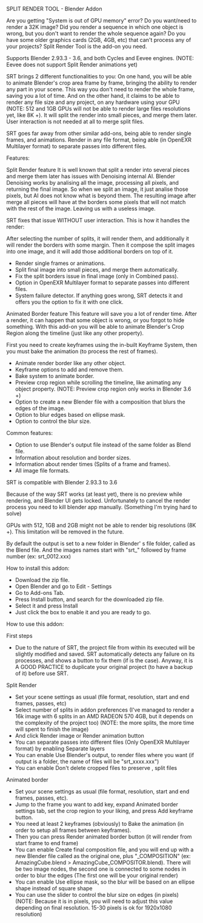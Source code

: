 SPLIT RENDER TOOL - Blender Addon

Are you getting "System is out of GPU memory" error? Do you want/need to render a 32K image? Did you render a sequence in which one object is wrong, but you don't want to render the whole sequence again? Do you have some older graphics cards (2GB, 4GB, etc) that can't process any of your projects? Split Render Tool is the add-on you need.

Supports Blender 2.93.3 - 3.6, and both Cycles and Eevee engines. (NOTE: Eevee does not support Split Render animations yet)

SRT brings 2 different functionalities to you: On one hand, you will be able to animate Blender's crop area frame by frame, bringing the ability to render any part in your scene. This way you don't need to render the whole frame, saving you a lot of time. And on the other hand, it claims to be able to render any file size and any project, on any hardware using your GPU (NOTE: 512 and 1GB GPUs will not be able to render large files resolutions yet, like 8K +). It will split the render into small pieces, and merge them later. User interaction is not needed at all to merge split files.

SRT goes far away from other similar add-ons, being able to render single frames, and animations. Render in any file format, being able (in OpenEXR Multilayer format) to separate passes into different files.

Features:

Split Render feature
It is well known that split a render into several pieces and merge them later has issues with Denoising internal AI. Blender Denoising works by analising all the image, processing all pixels, and returning the final image. So when we split an image, it just analise those pixels, but AI does not know what is beyond them. The resulting image after merge all pieces will have at the borders some pixels that will not match with the rest of the image. Leaving us with a useless image.

SRT fixes that issue WITHOUT user interaction. This is how it handles the render:

After selecting the number of splits, it will render them, and additionally it will render the borders with some margin. Then it compose the split images into one image, and it will add those additional borders on top of it.

- Render single frames or animations.
- Split final image into small pieces, and merge them automatically. 
- Fix the split borders issue in final image (only in Combined pass).
- Option in OpenEXR Multilayer format to separate passes into different files.
- System failure detector. If anything goes wrong, SRT detects it and offers you the option to fix it with one click. 

Animated Border feature
This feature will save you a lot of render time. After a render, it can happen that some object is wrong, or you forgot to hide something. With this add-on you will be able to animate Blender's Crop Region along the timeline (just like any other property).

First you need to create keyframes using the in-built Keyframe System, then you must bake the animation (to process the rest of frames).

- Animate render border like any other object.
- Keyframe options to add and remove them.
- Bake system to animate border.
- Preview crop region while scrolling the timeline, like animating any object property. (NOTE: Preview crop region only works in Blender 3.6 +)
- Option to create a new Blender file with a composition that blurs the edges of the image.
- Option to blur edges based on ellipse mask.
- Option to control the blur size.

Common features:

- Option to use Blender's output file instead of the same folder as Blend file.
- Information about resolution and border sizes.
- Information about render times (Splits of a frame and frames).
- All image file formats.


SRT is compatible with Blender 2.93.3 to 3.6

Because of the way SRT works (at least yet), there is no preview while rendering, and Blender UI gets locked. Unfortunately to cancel the render 
process you need to kill blender app manually. (Something I'm trying hard to solve)

GPUs with 512, 1GB and 2GB might not be able to render big resolutions (8K +). This limitation will be removed in the future. 

By default the output is set to a new folder in Blender' s file folder, called as the Blend file. And the images names start with "srt_" 
followed by frame number (ex: srt_0012.xxx)


How to install this addon:

- Download the zip file.
- Open Blender and go to Edit - Settings
- Go to Add-ons Tab.
- Press Install button, and search for the downloaded zip file.
- Select it and press Install
- Just click the box to enable it and you are ready to go.


How to use this addon:

First steps
	
- Due to the nature of SRT, the project file from within its executed will be slightly modified and saved. SRT automatically detects any failure
  on its processes, and shows a button to fix them (if is the case). Anyway, it is A GOOD PRACTICE to duplicate your original project (to have a
  backup of it) before use SRT.


Split Render
	
- Set your scene settings as usual (file format, resolution, start and end frames, passes, etc)
- Select number of splits in addon preferences (I've managed to render a 16k image with 6 splits in an AMD RADEON 570 4GB, but it depends on the
  complexity of the project too) (NOTE: the more splits, the more time will spent to finish the image)
- And click Render image or Render animation button
- You can separate passes into different files (Only OpenEXR Multilayer format) by enabling Separate layers
- You can enable Use Blender's output, to render files where you want (if output is a folder, the name of files will be "srt_xxxx.xxx")
- You can enable Don't delete cropped files to preserve , split files


Animated border	

- Set your scene settings as usual (file format, resolution, start and end frames, passes, etc).
- Jump to the frame you want to add key, expand Animated border settings tab, set the crop region to your liking, and press Add keyframe button.
- You need at least 2 keyframes (obviously) to Bake the animation (in order to setup all frames between keyframes).
- Then you can press Render animated border button (it will render from start frame to end frame)
- You can enable Create final composition file, and you will end up with a new Blender file called as the original one, plus "_COMPOSITION"
  (ex: AmazingCube.blend > AmazingCube_COMPOSITOR.blend). There will be two image nodes, the second one is connected to some nodes in order to
  blur the edges (The first one will be your original render)
- You can enable Use ellipse mask, so the blur will be based on an ellipse shape instead of square shape
- You can use the slider to control the blur size on edges (in pixels)
	(NOTE: Because it is in pixels, you will need to adjust this value depending on final resolution. 15-30 pixels is ok for 1920x1080 resolution)


